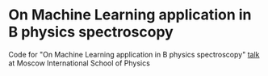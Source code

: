 # On Machine Learning application in B physics spectroscopy
Code for "On Machine Learning application in B physics spectroscopy" [talk](https://mosphys.ru/indico/event/2/contributions/124/) at Moscow International School of Physics	
